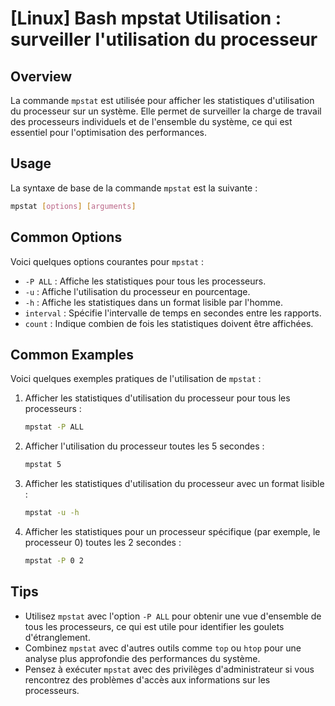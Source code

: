 # [Linux] Bash mpstat Utilisation : surveiller l'utilisation du processeur

## Overview
La commande `mpstat` est utilisée pour afficher les statistiques d'utilisation du processeur sur un système. Elle permet de surveiller la charge de travail des processeurs individuels et de l'ensemble du système, ce qui est essentiel pour l'optimisation des performances.

## Usage
La syntaxe de base de la commande `mpstat` est la suivante :

```bash
mpstat [options] [arguments]
```

## Common Options
Voici quelques options courantes pour `mpstat` :

- `-P ALL` : Affiche les statistiques pour tous les processeurs.
- `-u` : Affiche l'utilisation du processeur en pourcentage.
- `-h` : Affiche les statistiques dans un format lisible par l'homme.
- `interval` : Spécifie l'intervalle de temps en secondes entre les rapports.
- `count` : Indique combien de fois les statistiques doivent être affichées.

## Common Examples
Voici quelques exemples pratiques de l'utilisation de `mpstat` :

1. Afficher les statistiques d'utilisation du processeur pour tous les processeurs :

    ```bash
    mpstat -P ALL
    ```

2. Afficher l'utilisation du processeur toutes les 5 secondes :

    ```bash
    mpstat 5
    ```

3. Afficher les statistiques d'utilisation du processeur avec un format lisible :

    ```bash
    mpstat -u -h
    ```

4. Afficher les statistiques pour un processeur spécifique (par exemple, le processeur 0) toutes les 2 secondes :

    ```bash
    mpstat -P 0 2
    ```

## Tips
- Utilisez `mpstat` avec l'option `-P ALL` pour obtenir une vue d'ensemble de tous les processeurs, ce qui est utile pour identifier les goulets d'étranglement.
- Combinez `mpstat` avec d'autres outils comme `top` ou `htop` pour une analyse plus approfondie des performances du système.
- Pensez à exécuter `mpstat` avec des privilèges d'administrateur si vous rencontrez des problèmes d'accès aux informations sur les processeurs.